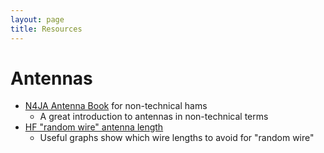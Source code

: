 ```yaml
---
layout: page
title: Resources
---
```


# Antennas

* [N4JA Antenna Book](http://www.hamuniverse.com/n4jaantennabook.html) for non-technical hams
  * A great introduction to antennas in non-technical terms
* [HF "random wire" antenna length](http://udel.edu/~mm/ham/randomWire/)
  * Useful graphs show which wire lengths to avoid for "random wire"
